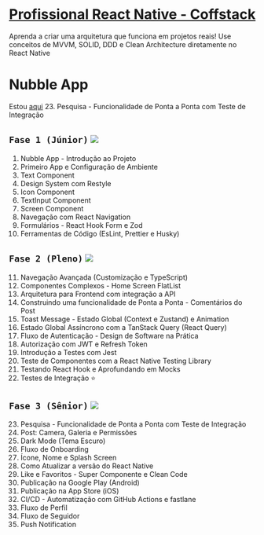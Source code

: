 # [Profissional React Native - Coffstack](https://coffstack.com.br/profissional-react-native)

Aprenda a criar uma arquitetura que funciona em projetos reais! Use conceitos de MVVM, SOLID, DDD e Clean Architecture diretamente no React Native

# Nubble App

Estou [aqui](https://github.com/GabrielBursi/studylog/blob/main/cursos-pagos/COFFSTACK.md#fase-3-sênior-)  23. Pesquisa - Funcionalidade de Ponta a Ponta com Teste de Integração

## `Fase 1 (Júnior)` ![](https://geps.dev/progress/100)
1. Nubble App - Introdução ao Projeto
2. Primeiro App e Configuração de Ambiente
3. Text Component
4. Design System com Restyle
5. Icon Component
6. TextInput Component
7. Screen Component
8. Navegação com React Navigation
9. Formulários - React Hook Form e Zod
10. Ferramentas de Código (EsLint, Prettier e Husky)
## `Fase 2 (Pleno)` ![](https://geps.dev/progress/100)
11. Navegação Avançada (Customização e TypeScript)
12. Componentes Complexos - Home Screen FlatList
13. Arquitetura para Frontend com integração a API
14. Construindo uma funcionalidade de Ponta a Ponta - Comentários do Post
15. Toast Message - Estado Global (Context e Zustand) e Animation
16. Estado Global Assíncrono com a TanStack Query (React Query)
17. Fluxo de Autenticação - Design de Software na Prática
18. Autorização com JWT e Refresh Token
19. Introdução a Testes com Jest
20. Teste de Componentes com a React Native Testing Library
21. Testando React Hook e Aprofundando em Mocks
22. Testes de Integração ⭐
## `Fase 3 (Sênior)` ![](https://geps.dev/progress/0)
23. Pesquisa - Funcionalidade de Ponta a Ponta com Teste de Integração
24. Post: Camera, Galeria e Permissões
25. Dark Mode (Tema Escuro)
26. Fluxo de Onboarding
27. Ícone, Nome e Splash Screen
28. Como Atualizar a versão do React Native
29. Like e Favoritos - Super Componente e Clean Code
30. Publicação na Google Play (Android)
31. Publicação na App Store (iOS)
32. CI/CD - Automatização com GitHub Actions e fastlane
33. Fluxo de Perfil
34. Fluxo de Seguidor
35. Push Notification
